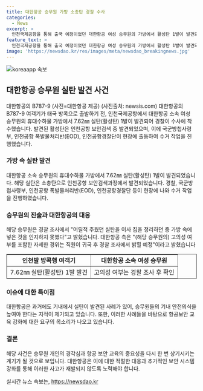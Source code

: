```yaml
---
title: 대한항공 승무원 가방 소총탄 경찰 수사
categories:
  - News
excerpt: >
  인천국제공항을 통해 출국 예정이었던 대한항공 여성 승무원의 가방에서 활성탄 1발이 발견되어 경찰이 수사에 착수했습니다. 이에 대해 항공 보안 교육을 강화해야 한다는 목소리도 나오고 있으며, 해당 승무원은 어릴 때 주웠던 것으로 짐을 정리하다가 가방에 넣은 적이라고 주장하고 있습니다. 대한항공은 승무원의 귀국 후 경찰 조사를 통해 사실 여부를 밝힐 예정이라고 밝혔습니다. (150자)
feature_text: >
  인천국제공항을 통해 출국 예정이었던 대한항공 여성 승무원의 가방에서 활성탄 1발이 발견되어 경찰이 수사에 착수했습니다. 이에 대해 항공 보안 교육을 강화해야 한다는 목소리도 나오고 있으며, 해당 승무원은 어릴 때 주웠던 것으로 짐을 정리하다가 가방에 넣은 적이라고 주장하고 있습니다. 대한항공은 승무원의 귀국 후 경찰 조사를 통해 사실 여부를 밝힐 예정이라고 밝혔습니다. (150자)
image: 'https://newsdao.kr/res/images/meta/newsdao_breakingnews.jpg'
---
```


<p><img src="https://newsdao.kr/res/images/meta/newsdao_breakingnews.jpg" alt="koreaapp 속보" /></p>

<h2 data-ke-size="size26">대한항공 승무원 실탄 발견 사건</h2>

<p data-ke-size="size16">대한항공의 B787-9 (사진=대한항공 제공) (사진출처: newsis.com) 대한항공의 B787-9 여객기가 태국 방콕으로 출발하기 전, 인천국제공항에서 대한항공 소속 여성 승무원의 휴대수하물 가방에서 7.62㎜ 실탄(활성탄) 1발이 발견되어 경찰이 수사에 착수했습니다. 발견된 활성탄은 인천공항 보안검색 중 발견되었으며, 이에 국군방첩사령부, 인천공항 폭발물처리반(EOD), 인천공항경찰단이 현장에 출동하여 수거 작업을 진행했습니다.</p>

<h3 data-ke-size="size24">가방 속 실탄 발견</h3>

<p data-ke-size="size16">대한항공 소속 승무원의 휴대수하물 가방에서 7.62㎜ 실탄(활성탄) 1발이 발견되었습니다. 해당 실탄은 소총탄으로 인천공항 보안검색과정에서 발견되었습니다. 경찰, 국군방첩사령부, 인천공항 폭발물처리반(EOD), 인천공항경찰단 등이 현장에 나와 수거 작업을 진행하였습니다.</p>

<h3 data-ke-size="size24">승무원의 진술과 대한항공의 대응</h3>

<p data-ke-size="size16">해당 승무원은 경찰 조사에서 "어릴적 주웠던 실탄을 이사 짐을 정리하던 중 가방 속에 넣은 것을 인지하지 못했다"고 밝혔습니다. 대한항공 측은 "(해당 승무원의) 고의성 여부를 포함한 자세한 경위는 직원이 귀국 후 경찰 조사에서 밝힐 예정"이라고 밝혔습니다</p>

<table style="width: 100%;" border="1">
<tbody>
<tr>
<td style="text-align: center; height: 23px;"><b>인천발 방콕행 여객기</b></td>
<td style="text-align: center; height: 23px;"><b>대한항공 소속 여성 승무원</b></td>
</tr>
<tr>
<td style="text-align: center; height: 17px;">7.62㎜ 실탄(활성탄) 1발 발견</td>
<td style="text-align: center; height: 17px;">고의성 여부는 경찰 조사 후 확인</td>
</tr>
</tbody>
</table>

<h3 data-ke-size="size24">이슈에 대한 특이점</h3>

<p data-ke-size="size16">대한항공은 과거에도 기내에서 실탄이 발견된 사례가 있어, 승무원들의 기내 안전의식을 높여야 한다는 지적이 제기되고 있습니다. 또한, 이러한 사례들을 바탕으로 항공보안 교육 강화에 대한 요구의 목소리가 나오고 있습니다.</p>

<h3 data-ke-size="size24">결론</h3>

<p data-ke-size="size16">해당 사건은 승무원 개인의 경각심과 항공 보안 교육의 중요성을 다시 한 번 상기시키는 계기가 될 것으로 보입니다. 대한항공은 이에 대한 적절한 대응과 추가적인 보안 시스템 강화를 통해 이러한 사고가 재발되지 않도록 노력해야 합니다.</p>
실시간 뉴스 속보는, <a href="https://newsdao.kr" rel="dofollow">https://newsdao.kr</a>


